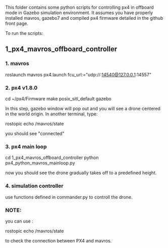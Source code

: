 This folder contains some python scripts for controlling px4 in offboard mode in Gazebo simulation environment. It assumes you have properly installed mavros, gazebo7 and compiled px4 firmware detailed in the github front page.

To run the scripts:

## 1_px4_mavros_offboard_controller

### 1. mavros

roslaunch mavros px4.launch fcu_url:="udp://:14540@127.0.0.1:14557"

### 2. px4 v1.8.0

cd ~/px4/Firmware
make posix_sitl_default gazebo

In this step, gazebo window will pop out and you will see a drone centered in the world origin. In another terminal, type:

rostopic echo /mavros/state

you should see "connected"

### 3. px4 main loop
cd 1_px4_mavros_offboard_controller
python px4_python_mavros_mainloop.py

now you should see the drone gradually takes off to a predefined height.

### 4. simulation controller
use functions defined in commander.py to controll the drone.


### NOTE:

you can use :

rostopic echo /mavros/state

to check the connection between PX4 and mavros.
